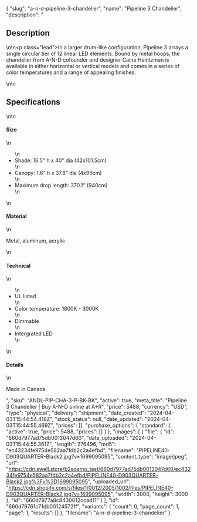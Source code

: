{
  "slug": "a-n-d-pipeline-3-chandelier",
  "name": "Pipeline 3 Chandelier",
  "description": "<h2>Description</h2>\n<!-- split -->\n<p class=\"lead\">In a larger drum-like configuration, Pipeline 3 arrays a single circular tier of 12 linear LED elements. Bound by metal hoops, the chandelier from A-N-D cofounder and designer Caine Heintzman is available in either horizontal or vertical models and comes in a series of color temperatures and a range of appealing finishes.</p>\n<!-- split -->\n<h2>Specifications</h2>\n<!-- split -->\n<h4>Size</h4>\n<ul>\n<li>Shade: 16.5\" h x 40\" dia (42x101.5cm)</li>\n<li>Canopy: 1.6\" h x 37.8\" dia (4x96cm)</li>\n<li>Maximum drop length: 370.1\" (940cm)</li>\n</ul>\n<h4>Material</h4>\n<p>Metal, aluminum, acrylic</p>\n<h4>Technical</h4>\n<ul>\n<li>UL listed</li>\n<li>Color temperature: 1800K - 3000K</li>\n<li>Dimmable</li>\n<li>Intergrated LED</li>\n</ul>\n<h4>Details</h4>\n<p>Made in Canada</p>",
  "sku": "ANDL-PIP-CHA-3-P-BK-BK",
  "active": true,
  "meta_title": "Pipeline 3 Chandelier | Buy A-N-D online at A+R",
  "price": 5488,
  "currency": "USD",
  "type": "physical",
  "delivery": "shipment",
  "date_created": "2024-04-03T15:44:54.418Z",
  "stock_status": null,
  "date_updated": "2024-04-03T15:44:55.469Z",
  "prices": [],
  "purchase_options": {
    "standard": {
      "active": true,
      "price": 5488,
      "prices": []
    }
  },
  "images": [
    {
      "file": {
        "id": "660d7977ad75db0013047d60",
        "date_uploaded": "2024-04-03T15:44:55.361Z",
        "length": 276496,
        "md5": "ec43234fe9754e582aa7fdb2c2a4efbd",
        "filename": "PIPELINE40-D903QUARTER-Black2.jpg?v=1699095095",
        "content_type": "image/jpeg",
        "url": "https://cdn.swell.store/b2sdemo_test/660d7977ad75db0013047d60/ec43234fe9754e582aa7fdb2c2a4efbd/PIPELINE40-D903QUARTER-Black2.jpg%3Fv%3D1699095095",
        "uploaded_url": "https://cdn.shopify.com/s/files/1/0012/2005/1002/files/PIPELINE40-D903QUARTER-Black2.jpg?v=1699095095",
        "width": 3000,
        "height": 3000
      },
      "id": "660d7977a8c8430012ccad11"
    }
  ],
  "id": "660d79761c71db00124572ff",
  "variants": {
    "count": 0,
    "page_count": 1,
    "page": 1,
    "results": []
  },
  "filename": "a-n-d-pipeline-3-chandelier"
}